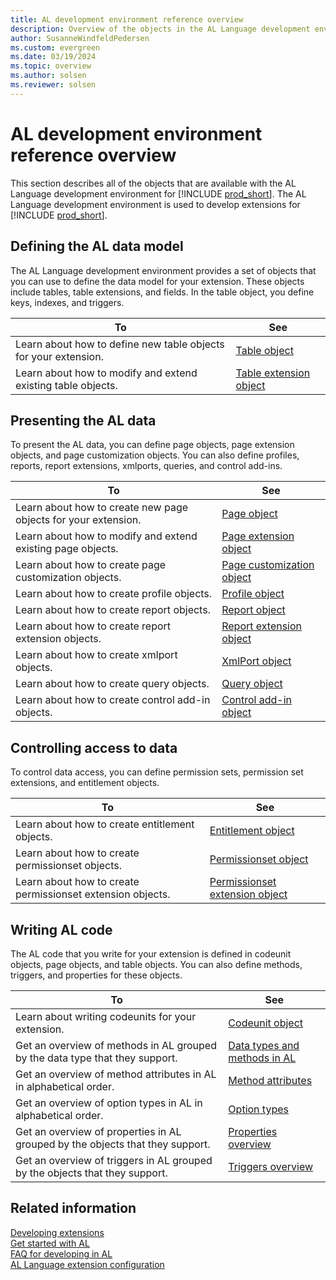 ```yaml
---
title: AL development environment reference overview
description: Overview of the objects in the AL Language development environment.
author: SusanneWindfeldPedersen
ms.custom: evergreen
ms.date: 03/19/2024
ms.topic: overview
ms.author: solsen
ms.reviewer: solsen
---
```


# AL development environment reference overview

This section describes all of the objects that are available with the AL Language development environment for [!INCLUDE [prod_short](includes/prod_short.md)]. The AL Language development environment is used to develop extensions for [!INCLUDE [prod_short](includes/prod_short.md)].

## Defining the AL data model

The AL Language development environment provides a set of objects that you can use to define the data model for your extension. These objects include tables, table extensions, and fields. In the table object, you define keys, indexes, and triggers.

|To | See |
|---|-----|
|Learn about how to define new table objects for your extension.|[Table object](devenv-table-object.md)|
|Learn about how to modify and extend existing table objects. |[Table extension object](devenv-table-ext-object.md)|

## Presenting the AL data

To present the AL data, you can define page objects, page extension objects, and page customization objects. You can also define profiles, reports, report extensions, xmlports, queries, and control add-ins.

|To |See |
|---|----|
|Learn about how to create new page objects for your extension.|[Page object](devenv-page-object.md)|
|Learn about how to modify and extend existing page objects.|[Page extension object](devenv-page-ext-object.md)|
|Learn about how to create page customization objects.|[Page customization object](devenv-page-customization-object.md)|
|Learn about how to create profile objects.|[Profile object](devenv-profile-object.md)|
|Learn about how to create report objects.|[Report object](devenv-report-object.md)|
|Learn about how to create report extension objects.|[Report extension object](devenv-report-ext-object.md)|
|Learn about how to create xmlport objects.|[XmlPort object](devenv-xmlport-object.md)|
|Learn about how to create query objects.|[Query object](devenv-query-object.md)|
|Learn about how to create control add-in objects.|[Control add-in object](devenv-control-addin-object.md)|

## Controlling access to data

To control data access, you can define permission sets, permission set extensions, and entitlement objects.

|To |See |
|---|----|
|Learn about how to create entitlement objects.|[Entitlement object](devenv-entitlement-object.md)|
|Learn about how to create permissionset objects.|[Permissionset object](devenv-permissionset-object.md)|
|Learn about how to create permissionset extension objects.|[Permissionset extension object](devenv-permissionset-ext-object.md)|


## Writing AL code

The AL code that you write for your extension is defined in codeunit objects, page objects, and table objects. You can also define methods, triggers, and properties for these objects.

|To |See |
|---|----|
|Learn about writing codeunits for your extension.|[Codeunit object](devenv-codeunit-object.md)|
|Get an overview of methods in AL grouped by the data type that they support.|[Data types and methods in AL](methods-auto/library.md)|
|Get an overview of method attributes in AL in alphabetical order.|[Method attributes](attributes/devenv-method-attributes.md)|
|Get an overview of option types in AL in alphabetical order.|[Option types](methods-auto/action/action-option.md)|
|Get an overview of properties in AL grouped by the objects that they support.|[Properties overview](properties/devenv-properties.md)|
|Get an overview of triggers in AL grouped by the objects that they support.|[Triggers overview](triggers-auto/devenv-triggers.md)|

## Related information

[Developing extensions](devenv-dev-overview.md)  
[Get started with AL](devenv-get-started.md)  
[FAQ for developing in AL](devenv-dev-faq.md)  
[AL Language extension configuration](devenv-al-extension-configuration.md)
